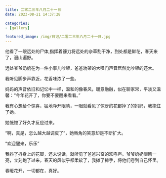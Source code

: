```yaml
---
title: 二零二三年八月二十一日
date: 2023-08-21 14:37:28

categories:
- [gallery]

featured_image: /img/日记/二零二三年八月二十一日.jpg
---
```


他看了一眼远处的尸体,指挥着镰刀将远处的杂草割干净，到处都是鲜花，春天来了，漫山遍野。

远处爷爷奶奶在为一件小事儿吵架，爸爸劝架的大嗓门声音居然比吵架的还大。

我听见脚步声靠近，花香味浓了一些。

妈妈的声音依旧和记忆中一样，温和的像春风，暖意融融，似在聊家常，平淡又温馨：“今年花开了，你要不要醒来看看。”

我有心想给个惊喜，猛地睁开眼睛，一眼就看见了惊讶的花都掉了的妈妈，我抱住了她。

她恍惚了好久才反应过来。

“啊，真是，怎么越大越调皮了”，她唇角的笑意却是不断扩大。

“欢迎醒来，乐乐”

我抖了抖身上的花瓣，还未说话，就听见了爸爸兴奋的欢呼声。爷爷奶奶眼睛一亮，立刻跑了过来，春天的风似乎都柔软了，我摊了摊手，将他们卷到自己怀里。

春暖花开，一切都在，真好。